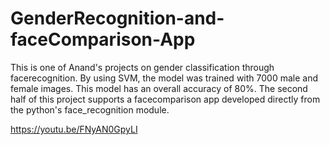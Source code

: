 # GenderRecognition-and-faceComparison-App
This is one of Anand's projects on gender classification through facerecognition. By using SVM, the model was trained with 7000 male and female images. This model has an overall accuracy of 80%. The second half of this project supports a facecomparison app developed directly from the python's face_recognition module.

https://youtu.be/FNyAN0GpyLI

